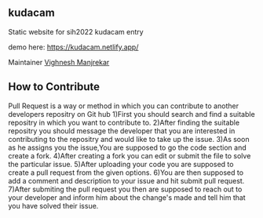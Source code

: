 ## kudacam

Static website for sih2022 kudacam entry

demo here:
https://kudacam.netlify.app/


Maintainer 
[Vighnesh Manjrekar](https://github.com/VighneshManjrekar)

## How to Contribute
Pull Request is a way or method in which you can contribute to another developers repositry on Git hub
1)First you should search and find a suitable repositry in which you want to contribute to.
2)After finding the suitable repositry you should message the developer that you are interested in contributing to the repositry and would like to take up the issue.
3)As soon as he assigns you the issue,You are supposed to go the code section and create a fork.
4)After creating a fork you can edit or submit the file to solve the particular issue.
5)After uploading your code you are supposed to create a pull request from the given options.
6)You are then supposed to add a comment and description to your issue and hit submit pull request.
7)After submiting the pull request you then are supposed to reach out to your developer and inform him about the change's made and tell him that you have solved their issue.
